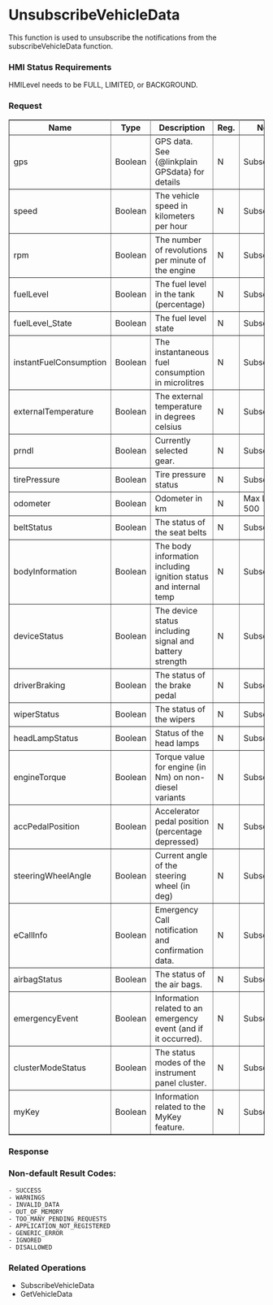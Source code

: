 # UnsubscribeVehicleData 

This function is used to unsubscribe the notifications from the subscribeVehicleData function.

### HMI Status Requirements ###

HMILevel needs to be FULL, LIMITED, or BACKGROUND.

### Request ###

<table border="1" rules="all">
  		<tr>
  			<th>Name</th>
  			<th>Type</th>
  			<th>Description</th>
                  <th>Reg.</th>
                <th>Notes</th>
  			<th>Version</th>
  		</tr>
  		<tr>
  			<td>gps</td>
  			<td>Boolean</td>
  			<td>GPS data. See {@linkplain GPSdata} for details</td>
                  <td>N</td>
                  <td>Subscribable</td>
  			<td>SmartDeviceLink 2.0 </td>
  		</tr>
  		<tr>
  			<td>speed</td>
  			<td>Boolean</td>
  			<td>The vehicle speed in kilometers per hour</td>
                  <td>N</td>
                  <td>Subscribable</td>
  			<td>SmartDeviceLink 2.0 </td>
  		</tr>
  		<tr>
  			<td>rpm</td>
 			<td>Boolean</td>
  			<td>The number of revolutions per minute of the engine</td>
                  <td>N</td>
                  <td>Subscribable</td>
  			<td>SmartDeviceLink 2.0 </td>
  		</tr>
  		<tr>
  			<td>fuelLevel</td>
  			<td>Boolean</td>
  			<td>The fuel level in the tank (percentage)</td>
                  <td>N</td>
                  <td>Subscribable</td>
  			<td>SmartDeviceLink 2.0 </td>
  		</tr>
  		<tr>
  			<td>fuelLevel_State</td>
  			<td>Boolean</td>
  			<td>The fuel level state</td>
                  <td>N</td>
                  <td>Subscribable</td>
  			<td>SmartDeviceLink 2.0 </td>
  		</tr>
  		<tr>
  			<td>instantFuelConsumption</td>
  			<td>Boolean</td>
  			<td>The instantaneous fuel consumption in microlitres</td>
                  <td>N</td>
                  <td>Subscribable</td>
  			<td>SmartDeviceLink 2.0 </td>
  		</tr>
  		<tr>
  			<td>externalTemperature</td>
  			<td>Boolean</td>
  			<td>The external temperature in degrees celsius</td>
                  <td>N</td>
                  <td>Subscribable</td>
  			<td>SmartDeviceLink 2.0 </td>
  		</tr>
  		<tr>
  			<td>prndl</td>
 			<td>Boolean</td>
  			<td>Currently selected gear.</td>
                  <td>N</td>
                  <td>Subscribable</td>
  			<td>SmartDeviceLink 2.0 </td>
  		</tr>
  		<tr>
  			<td>tirePressure</td>
  			<td>Boolean</td>
  			<td>Tire pressure status</td>
                  <td>N</td>
                  <td>Subscribable</td>
  			<td>SmartDeviceLink 2.0 </td>
  		</tr>
  		<tr>
  			<td>odometer</td>
  			<td>Boolean</td>
  			<td>Odometer in km</td>
                  <td>N</td>
                  <td>Max Length: 500</td>
  			<td>SmartDeviceLink 2.0 </td>
  		</tr>
  		<tr>
  			<td>beltStatus</td>
  			<td>Boolean</td>
  			<td>The status of the seat belts</td>
                  <td>N</td>
                  <td>Subscribable</td>
  			<td>SmartDeviceLink 2.0 </td>
  		</tr>
  		<tr>
  			<td>bodyInformation</td>
  			<td>Boolean</td>
  			<td>The body information including ignition status and internal temp</td>
                  <td>N</td>
                  <td>Subscribable</td>
  			<td>SmartDeviceLink 2.0 </td>
  		</tr>
  		<tr>
  			<td>deviceStatus</td>
  			<td>Boolean</td>
  			<td>The device status including signal and battery strength</td>
                  <td>N</td>
                  <td>Subscribable</td>
  			<td>SmartDeviceLink 2.0 </td>
  		</tr>
  		<tr>
  			<td>driverBraking</td>
  			<td>Boolean</td>
  			<td>The status of the brake pedal</td>
                  <td>N</td>
                  <td>Subscribable</td>
  			<td>SmartDeviceLink 2.0 </td>
  		</tr>
  		<tr>
  			<td>wiperStatus</td>
  			<td>Boolean</td>
  			<td>The status of the wipers</td>
                  <td>N</td>
                  <td>Subscribable</td>
  			<td>SmartDeviceLink 2.0 </td>
  		</tr>
  		<tr>
  			<td>headLampStatus</td>
  			<td>Boolean</td>
  			<td>Status of the head lamps</td>
                  <td>N</td>
                  <td>Subscribable</td>
  			<td>SmartDeviceLink 2.0 </td>
  		</tr>
  		<tr>
  			<td>engineTorque</td>
  			<td>Boolean</td>
  			<td>Torque value for engine (in Nm) on non-diesel variants</td>
                  <td>N</td>
                  <td>Subscribable</td>
  			<td>SmartDeviceLink 2.0 </td>
  		</tr>
  		<tr>
  			<td>accPedalPosition</td>
  			<td>Boolean</td>
  			<td>Accelerator pedal position (percentage depressed)</td>
                  <td>N</td>
                  <td>Subscribable</td>
  			<td>SmartDeviceLink 2.0 </td>
  		</tr>
  		<tr>
  			<td>steeringWheelAngle</td>
  			<td>Boolean</td>
  			<td>Current angle of the steering wheel (in deg)</td>
                  <td>N</td>
                  <td>Subscribable</td>
  			<td>SmartDeviceLink 2.0 </td>
 		</tr>
  		<tr>
  			<td>eCallInfo</td>
  			<td>Boolean</td>
  			<td>Emergency Call notification and confirmation data.</td>
                  <td>N</td>
                  <td>Subscribable</td>
  			<td>SmartDeviceLink 2.0 </td>
  		</tr>
  		<tr>
  			<td>airbagStatus</td>
  			<td>Boolean</td>
  			<td>The status of the air bags.</td>
                  <td>N</td>
                  <td>Subscribable</td>
  			<td>SmartDeviceLink 2.0 </td>
  		</tr>
  		<tr>
  			<td>emergencyEvent</td>
  			<td>Boolean</td>
  			<td>Information related to an emergency event (and if it occurred).</td>
                  <td>N</td>
                  <td>Subscribable</td>
  			<td>SmartDeviceLink 2.0 </td>
  		</tr>
  		<tr>
  			<td>clusterModeStatus</td>
  			<td>Boolean</td>
  			<td>The status modes of the instrument panel cluster.</td>
                  <td>N</td>
                  <td>Subscribable</td>
  			<td>SmartDeviceLink 2.0 </td>
  		</tr>
  		<tr>
  			<td>myKey</td>
  			<td>Boolean</td>
  			<td>Information related to the MyKey feature.</td>
                  <td>N</td>
                  <td>Subscribable</td>
  			<td>SmartDeviceLink 2.0 </td>
  		</tr>
   </table>

### Response ###

### Non-default Result Codes: ###

	- SUCCESS
	- WARNINGS
	- INVALID_DATA
	- OUT_OF_MEMORY
	- TOO_MANY_PENDING_REQUESTS
	- APPLICATION_NOT_REGISTERED
	- GENERIC_ERROR
	- IGNORED
	- DISALLOWED

### Related Operations ###

* SubscribeVehicleData
* GetVehicleData
